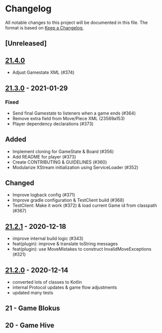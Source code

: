 # Changelog
All notable changes to this project will be documented in this file.
The format is based on [Keep a Changelog](https://keepachangelog.com/en/1.0.0),

## [Unreleased]

## [21.4.0](https://github.com/CAU-Kiel-Tech-Inf/backend/commits/21.4.0)
- Adjust Gamestate XML (#374)

## [21.3.0](https://github.com/CAU-Kiel-Tech-Inf/backend/commits/21.3.0) - 2021-01-29
### Fixed
- Send final Gamestate to listeners when a game ends (#364)
- Remove extra field from Move/Piece XML (23589a153)
- Player dependency declarations (#373)
  
## Added
- Implement cloning for GameState & Board (#356)
- Add README for player (#373)
- Create CONTRIBUTING & GUIDELINES (#360)
- Modularize XStream initialization using ServiceLoader (#352)
  
## Changed
- Improve logback config (#371)
- Improve gradle configuration & TestClient build (#368)
- TestClient: Make it work (#372) & load current Game id from classpath (#367)

## [21.2.1](https://github.com/CAU-Kiel-Tech-Inf/backend/commits/21.2.1) - 2020-12-18
- improve internal build logic (#343)
- feat(plugin): improve & translate toString messages
- feat(plugin): use MoveMistakes to construct InvalidMoveExceptions (#321)

## [21.2.0](https://github.com/CAU-Kiel-Tech-Inf/backend/commits/21.2.0) - 2020-12-14
- converted lots of classes to Kotlin
- internal Protocol updates & game flow adjustments
- updated many tests

## 21 - Game Blokus

## 20 - Game Hive
